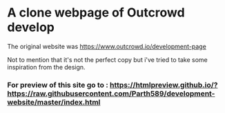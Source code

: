 # A clone webpage of Outcrowd develop

The original website was https://www.outcrowd.io/development-page

Not to mention that it's not the perfect copy but i've tried to take some inspiration from the design.

### For preview of this site go to : https://htmlpreview.github.io/?https://raw.githubusercontent.com/Parth589/development-website/master/index.html